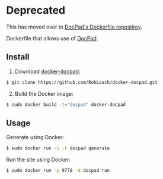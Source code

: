 # Deprecated

This has moved over to [DocPad's Dockerfile repostiroy](http://github.com/docpad/dockerfile).

Dockerfile that allows use of [DocPad](http://docpad.org).


## Install

1. Download [docker-docpad](http://github.com/robloach/docker-docpad):
``` bash
$ git clone https://github.com/RobLoach/docker-docpad.git
```

2. Build the Docker image:
``` bash
$ sudo docker build -t="docpad" docker-docpad
```


## Usage

Generate using Docker:
``` bash
$ sudo docker run -i -t docpad generate
```

Run the site using Docker:
``` bash
$ sudo docker run -p 9778 -d docpad run
```
